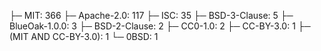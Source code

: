 ├─ MIT: 366
├─ Apache-2.0: 117
├─ ISC: 35
├─ BSD-3-Clause: 5
├─ BlueOak-1.0.0: 3
├─ BSD-2-Clause: 2
├─ CC0-1.0: 2
├─ CC-BY-3.0: 1
├─ (MIT AND CC-BY-3.0): 1
└─ 0BSD: 1
